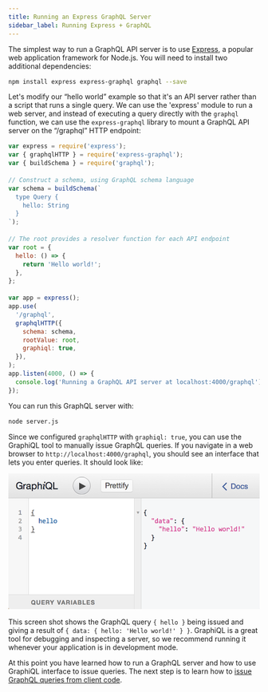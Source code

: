 ```yaml
---
title: Running an Express GraphQL Server
sidebar_label: Running Express + GraphQL
---
```


The simplest way to run a GraphQL API server is to use [Express](https://expressjs.com), a popular web application framework for Node.js. You will need to install two additional dependencies:

```bash
npm install express express-graphql graphql --save
```

Let's modify our “hello world” example so that it's an API server rather than a script that runs a single query. We can use the 'express' module to run a web server, and instead of executing a query directly with the `graphql` function, we can use the `express-graphql` library to mount a GraphQL API server on the “/graphql” HTTP endpoint:

```js
var express = require('express');
var { graphqlHTTP } = require('express-graphql');
var { buildSchema } = require('graphql');

// Construct a schema, using GraphQL schema language
var schema = buildSchema(`
  type Query {
    hello: String
  }
`);

// The root provides a resolver function for each API endpoint
var root = {
  hello: () => {
    return 'Hello world!';
  },
};

var app = express();
app.use(
  '/graphql',
  graphqlHTTP({
    schema: schema,
    rootValue: root,
    graphiql: true,
  }),
);
app.listen(4000, () => {
  console.log('Running a GraphQL API server at localhost:4000/graphql');
});
```

You can run this GraphQL server with:

```bash
node server.js
```

Since we configured `graphqlHTTP` with `graphiql: true`, you can use the GraphiQL tool to manually issue GraphQL queries. If you navigate in a web browser to `http://localhost:4000/graphql`, you should see an interface that lets you enter queries. It should look like:

![hello world graphql example](./hello.png)

This screen shot shows the GraphQL query `{ hello }` being issued and giving a result of `{ data: { hello: 'Hello world!' } }`. GraphiQL is a great tool for debugging and inspecting a server, so we recommend running it whenever your application is in development mode.

At this point you have learned how to run a GraphQL server and how to use GraphiQL interface to issue queries. The next step is to learn how to [issue GraphQL queries from client code](./graphql-clients.md).
